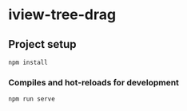 # iview-tree-drag

## Project setup
```
npm install
```

### Compiles and hot-reloads for development
```
npm run serve
```
